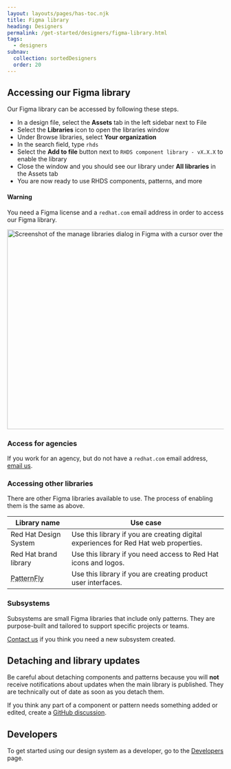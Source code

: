 ```yaml
---
layout: layouts/pages/has-toc.njk
title: Figma library
heading: Designers
permalink: /get-started/designers/figma-library.html
tags:
  - designers
subnav:
  collection: sortedDesigners
  order: 20
---
```


<link rel="stylesheet"
      href="/assets/packages/@rhds/elements/elements/rh-table/rh-table-lightdom.css"
      data-helmet>

<script type="module" data-helmet>
  import '@uxdot/elements/uxdot-example.js';
  import '@rhds/elements/rh-alert/rh-alert.js';
  import '@rhds/elements/rh-accordion/rh-accordion.js';
  import '@rhds/elements/rh-table/rh-table.js';
</script>

<style data-helmet>
  rh-table a {
    text-decoration: underline dashed 1px;
  }
</style>

## Accessing our Figma library

Our Figma library can be accessed by following these steps.

  - In a design file, select the **Assets** tab in the left sidebar next to File
  - Select the **Libraries** icon to open the libraries window
  - Under Browse libraries, select **Your organization**
  - In the search field, type `rhds`
  - Select the **Add to file** button next to `RHDS component library - vX.X.X` to enable the library
  - Close the window and you should see our library under **All libraries** in the Assets tab
  - You are now ready to use RHDS components, patterns, and more

<rh-alert state="warning">
  <h4 slot="header">Warning</h4>
  <p>You need a Figma license and a <code>redhat.com</code> email address in order to access our Figma library.</p>
</rh-alert>

<uxdot-example variant="full" color-palette="lightest" no-border>
  <img alt="Screenshot of the manage libraries dialog in Figma with a cursor over the 'Add file' button."
       src="figma-library-accessing-our-library.avif"
       width="1140"
       height="464">
</uxdot-example>

### Access for agencies

If you work for an agency, but do not have a `redhat.com` email address, 
[email us](mailto:design-system@redhat.com).

### Accessing other libraries

There are other Figma libraries available to use. The process of 
enabling them is the same as above.

<rh-table>

  | Library name             | Use case                                                                             |
  | ------------------------ | ------------------------------------------------------------------------------------ |
  | Red Hat Design System    | Use this library if you are creating digital experiences for Red Hat web properties. |
  | Red Hat brand library    | Use this library if you need access to Red Hat icons and logos.                      |
  | [PatternFly][patternfly] | Use this library if you are creating product user interfaces.                        |

</rh-table>

### Subsystems

Subsystems are small Figma libraries that include only patterns. They are 
purpose-built and tailored to support specific projects or teams.

[Contact us](/support/) if you think you need a new subsystem created.

## Detaching and library updates

Be careful about detaching components and patterns because you will 
**not** receive notifications about updates when the main library is 
published. They are technically out of date as soon as you detach them.

If you think any part of a component or pattern needs something added 
or edited, create a 
[GitHub discussion](https://github.com/orgs/RedHat-UX/discussions/new/choose).

<uxdot-feedback>
  <h2>Developers</h2>
  <p>To get started using our design system as a developer, go to the <a href="get-started/developers">Developers</a> page.</p>
</uxdot-feedback>

[patternfly]: https://www.patternfly.org/
